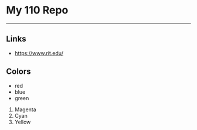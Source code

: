 # My 110 Repo

---

## Links
- https://www.rit.edu/

## Colors
- red
- blue
- green

1. Magenta
2. Cyan
3. Yellow

